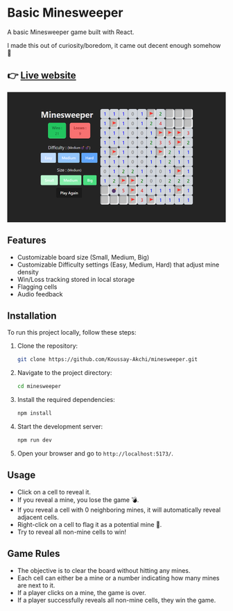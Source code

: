 # Basic Minesweeper

A basic Minesweeper game built with React. 

I made this out of curiosity/boredom, it came out decent enough somehow 🤷
## 👉 [Live website](https://basic-minesweeper.web.app/)
<div style="display: flex; gap: 20px;">
    <img src="/minesweeper.png" alt="screenshot" height="300">
</div>



## Features
- Customizable board size (Small, Medium, Big)
- Customizable Difficulty settings (Easy, Medium, Hard) that adjust mine density
- Win/Loss tracking stored in local storage
- Flagging cells
- Audio feedback

## Installation

To run this project locally, follow these steps:

1. Clone the repository:

   ```bash
   git clone https://github.com/Koussay-Akchi/minesweeper.git
   ```

2. Navigate to the project directory:

   ```bash
   cd minesweeper
   ```

3. Install the required dependencies:

   ```bash
   npm install
   ```

4. Start the development server:

   ```bash
   npm run dev
   ```

5. Open your browser and go to `http://localhost:5173/`.

## Usage

- Click on a cell to reveal it.
- If you reveal a mine, you lose the game 💣.
- If you reveal a cell with 0 neighboring mines, it will automatically reveal adjacent cells.
- Right-click on a cell to flag it as a potential mine 🚩.
- Try to reveal all non-mine cells to win!

## Game Rules

- The objective is to clear the board without hitting any mines.
- Each cell can either be a mine or a number indicating how many mines are next to it.
- If a player clicks on a mine, the game is over.
- If a player successfully reveals all non-mine cells, they win the game.

